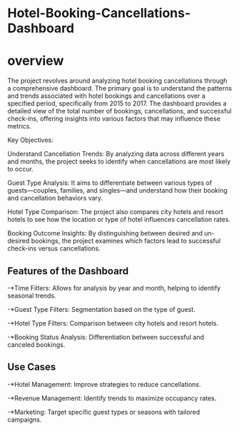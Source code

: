 # Hotel-Booking-Cancellations-Dashboard
# overview

The project revolves around analyzing hotel booking cancellations through a comprehensive dashboard. The primary goal is to understand the patterns and trends associated with hotel bookings and cancellations over a specified period, specifically from 2015 to 2017. The dashboard provides a detailed view of the total number of bookings, cancellations, and successful check-ins, offering insights into various factors that may influence these metrics.

Key Objectives:

Understand Cancellation Trends: By analyzing data across different years and months, the project seeks to identify when cancellations are most likely to occur.

Guest Type Analysis: It aims to differentiate between various types of guests—couples, families, and singles—and understand how their booking and cancellation behaviors vary.

Hotel Type Comparison: The project also compares city hotels and resort hotels to see how the location or type of hotel influences cancellation rates.

Booking Outcome Insights: By distinguishing between desired and un-desired bookings, the project examines which factors lead to successful check-ins versus cancellations.

## Features of the Dashboard

-*Time Filters: Allows for analysis by year and month, helping to identify seasonal trends.

-*Guest Type Filters: Segmentation based on the type of guest.

-*Hotel Type Filters: Comparison between city hotels and resort hotels.

-*Booking Status Analysis: Differentiation between successful and canceled bookings.

## Use Cases

-*Hotel Management: Improve strategies to reduce cancellations.

-*Revenue Management: Identify trends to maximize occupancy rates.

-*Marketing: Target specific guest types or seasons with tailored campaigns.
